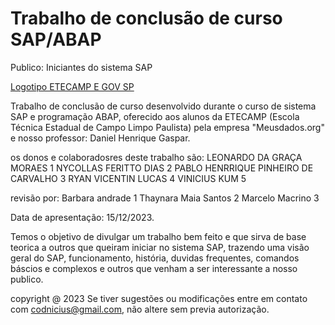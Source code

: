 # Trabalho de conclusão de curso SAP/ABAP
Publico: Iniciantes do sistema SAP

[Logotipo ETECAMP E GOV SP]([https://web.dio.me/project/recriando-o-jogo-da-cobrinha-com-javascript/learning/bfcd37b9-4ccf-40fb-b0ea-c2d865414a19?back=/track/html-web-developer&tab=undefined&moduleId=undefined](https://www.google.com/imgres?imgurl=https%3A%2F%2Fetecamp.com.br%2Ffeira%2Fimg%2Flogo-final-1.png&tbnid=e0dNiajuPCmjCM&vet=12ahUKEwixic3Xm8KCAxWQTbgEHW1PAocQMygAegQIARAw..i&imgrefurl=http%3A%2F%2Fetecamp.com.br%2FETEC%2Fwp%2F&docid=EufCr-bwX1do7M&w=690&h=283&q=eteccamp%20&ved=2ahUKEwixic3Xm8KCAxWQTbgEHW1PAocQMygAegQIARAw))

  Trabalho de conclusão de curso desenvolvido durante o curso de sistema SAP e programação ABAP,
oferecido aos alunos da ETECAMP (Escola Técnica Estadual de Campo Limpo Paulista) pela empresa
"Meusdados.org" e nosso professor: Daniel Henrique Gaspar.

os donos e colaboradosres deste trabalho são:
LEONARDO DA GRAÇA MORAES 1
NYCOLLAS FERITTO DIAS 2 
PABLO HENRRIQUE PINHEIRO DE CARVALHO 3
RYAN VICENTIN LUCAS 4
VINICIUS KUM 5

revisão por:
Barbara andrade 1
Thaynara Maia Santos 2
Marcelo Macrino 3

Data de apresentação: 15/12/2023.

  Temos o objetivo de divulgar um trabalho bem feito e que sirva de base teorica a outros que queiram iniciar no sistema
SAP, trazendo uma visão geral do SAP, funcionamento, história, duvidas frequentes, comandos báscios e complexos e 
outros que venham a ser interessante a nosso publico.

copyright @ 2023
Se tiver sugestões ou modificações entre em contato com codnicius@gmail.com, não altere sem previa autorização.
